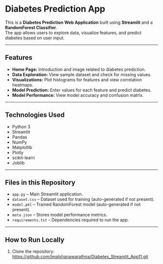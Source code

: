 # Diabetes Prediction App

This is a **Diabetes Prediction Web Application** built using **Streamlit** and a **RandomForest Classifier**.  
The app allows users to explore data, visualize features, and predict diabetes based on user input.

---

## Features

- **Home Page:** Introduction and image related to diabetes prediction.  
- **Data Exploration:** View sample dataset and check for missing values.  
- **Visualizations:** Plot histograms for features and view correlation heatmaps.  
- **Model Prediction:** Enter values for each feature and predict diabetes.  
- **Model Performance:** View model accuracy and confusion matrix.

---

## Technologies Used

- Python 3  
- Streamlit  
- Pandas  
- NumPy  
- Matplotlib  
- Plotly  
- scikit-learn  
- Joblib

---

## Files in this Repository

- `app.py` – Main Streamlit application.  
- `dataset.csv` – Dataset used for training (auto-generated if not present).  
- `model.pkl` – Trained RandomForest model (auto-generated if not present).  
- `meta.json` – Stores model performance metrics.  
- `requirements.txt` – Dependencies required to run the app.

---

## How to Run Locally

1. Clone the repository:
  https://github.com/Imalshanawarathna/Diabetes_Streamlit_App11.git
